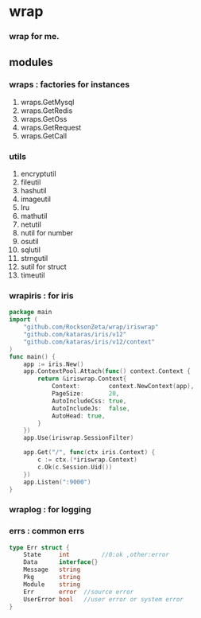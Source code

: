 # wrap

### wrap for me.

## modules 

### wraps : factories for instances
1. wraps.GetMysql 
2. wraps.GetRedis
3. wraps.GetOss
4. wraps.GetRequest
5. wraps.GetCall

### utils
1. encryptutil
2. fileutil
3. hashutil
4. imageutil
5. lru
6. mathutil
7. netutil
8. nutil for number
9. osutil
10. sqlutil
11. strngutil
12. sutil for struct
13. timeutil

### wrapiris : for iris
```go
package main
import (
	"github.com/RocksonZeta/wrap/iriswrap"
	"github.com/kataras/iris/v12"
	"github.com/kataras/iris/v12/context"
)
func main() {
	app := iris.New()
	app.ContextPool.Attach(func() context.Context {
		return &iriswrap.Context{
			Context:        context.NewContext(app),
			PageSize:       20,
			AutoIncludeCss: true,
			AutoIncludeJs:  false,
			AutoHead: true,
		}
	})
	app.Use(iriswrap.SessionFilter)

	app.Get("/", func(ctx iris.Context) {
		c := ctx.(*iriswrap.Context)
		c.Ok(c.Session.Uid())
	})
	app.Listen(":9000")
}

```

### wraplog : for logging

### errs : common errs
```go
type Err struct {
	State     int         //0:ok ,other:error
	Data      interface{} 
	Message   string      
	Pkg       string
	Module    string 
	Err       error  //source error
	UserError bool   //user error or system error
}
```